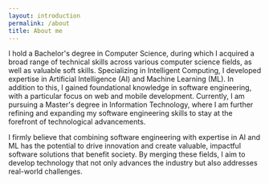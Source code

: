 ```yaml
---
layout: introduction
permalink: /about
title: About me
---
```


I hold a Bachelor's degree in Computer Science, during which I acquired a broad range of technical skills across various computer science fields, 
as well as valuable soft skills. Specializing in Intelligent Computing, I developed expertise in Artificial Intelligence (AI) and Machine Learning (ML). 
In addition to this, I gained foundational knowledge in software engineering, with a particular focus on web and mobile development. 
Currently, I am pursuing a Master's degree in Information Technology, where I am further refining and expanding my software engineering skills to stay at the forefront of technological advancements.

I firmly believe that combining software engineering with expertise in AI and ML has the potential to drive innovation and create valuable, 
impactful software solutions that benefit society. 
By merging these fields, I aim to develop technology that not only advances the industry but also addresses real-world challenges.